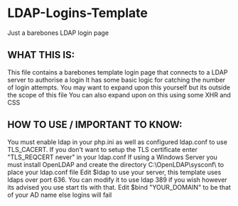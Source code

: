 # LDAP-Logins-Template
Just a barebones LDAP login page

## WHAT THIS IS:

This file contains a barebones template login page that connects to a LDAP server to authorise a login
It has some basic logic for catching the number of login attempts.
You may want to expand upon this yourself but its outside the scope of this file
You can also expand upon on this using some XHR and CSS

## HOW TO USE / IMPORTANT TO KNOW:

You must enable ldap in your php.ini as well as configured ldap.conf to use TLS_CACERT.
If you don't want to setup the TLS certificate enter "TLS_REQCERT never" in your ldap.conf
If using a Windows Server you must install OpenLDAP and create the directory C:\OpenLDAP\sysconf\ to place your ldap.conf file
Edit $ldap to use your server, this template uses ldaps over port 636.
You can modify it to use ldap 389 if you wish however its advised you use start tls with that.
Edit $bind "YOUR_DOMAIN" to be that of your AD name else logins will fail
